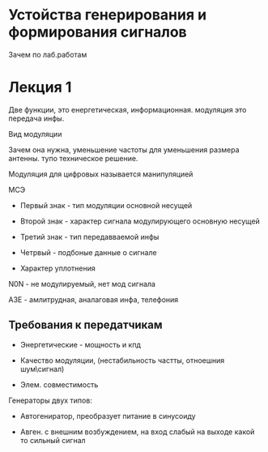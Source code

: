 Устойства генерирования и формирования сигналов
===============================================

Зачем по лаб.работам

Лекция 1
========

Две функции, это енергетическая, информационная. модуляция это передача инфы.

Вид модуляции

Зачем она нужна, уменьшение частоты для уменьшения размера антенны. тупо
техническое решение.

Модуляция для цифровых называется манипуляцией

МСЭ

-   Первый знак - тип модуляции основной несущей

-   Второй знак - характер сигнала модулирующего основную несущей

-   Третий знак - тип передавваемой инфы

-   Четрвый - подбоные данные о сигнале

-   Характер уплотнения

N0N - не модулируемый, нет мод сигнала

A3E - амлитрудная, аналаговая инфа, телефония

Требования к передатчикам
-------------------------

-   Энергетические - мощность и кпд

-   Качество модуляции, (нестабильность частты, отноешния шум\\сигнал)

-   Элем. совместимость

Генераторы двух типов:

-   Автогениратор, преобразует питание в синусоиду

-   Авген. с внешним возбуждением, на вход слабый на выходе какой то сильный
    сигнал





